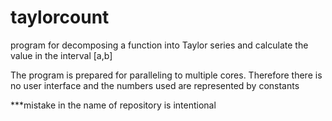 # taylorcount
program for decomposing a function into Taylor series and calculate the value in the  interval [a,b]


The program is prepared for paralleling to multiple cores.
Therefore there is no user interface and the numbers used are represented by constants

***mistake in the name of repository is intentional
